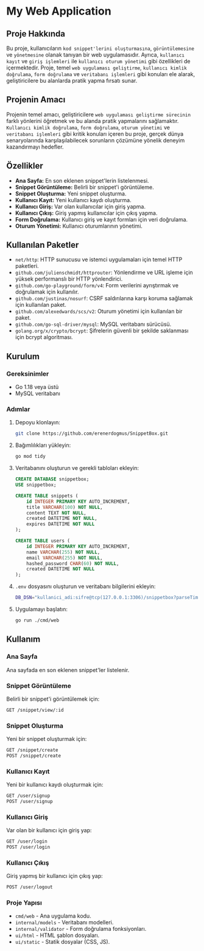 # My Web Application

## Proje Hakkında
Bu proje, kullanıcıların `kod snippet'lerini oluşturmasına`, `görüntülemesine` ve `yönetmesine` olanak tanıyan bir web uygulamasıdır. Ayrıca, `kullanıcı kayıt` ve `giriş işlemleri` ile `kullanıcı oturum yönetimi` gibi özellikleri de içermektedir. Proje, temel `web uygulaması geliştirme`, `kullanıcı kimlik doğrulama`, `form doğrulama` ve `veritabanı işlemleri` gibi konuları ele alarak, geliştiricilere bu alanlarda pratik yapma fırsatı sunar.

## Projenin Amacı
Projenin temel amacı, geliştiricilere `web uygulaması geliştirme sürecinin` farklı yönlerini öğretmek ve bu alanda pratik yapmalarını sağlamaktır. `Kullanıcı kimlik doğrulama`, `form doğrulama`, `oturum yönetimi` ve `veritabanı işlemleri` gibi kritik konuları içeren bu proje, gerçek dünya senaryolarında karşılaşılabilecek sorunların çözümüne yönelik deneyim kazandırmayı hedefler.

## Özellikler
- **Ana Sayfa:** En son eklenen snippet'lerin listelenmesi.
- **Snippet Görüntüleme:** Belirli bir snippet'i görüntüleme.
- **Snippet Oluşturma:** Yeni snippet oluşturma.
- **Kullanıcı Kayıt:** Yeni kullanıcı kaydı oluşturma.
- **Kullanıcı Giriş:** Var olan kullanıcılar için giriş yapma.
- **Kullanıcı Çıkış:** Giriş yapmış kullanıcılar için çıkış yapma.
- **Form Doğrulama:** Kullanıcı giriş ve kayıt formları için veri doğrulama.
- **Oturum Yönetimi:** Kullanıcı oturumlarının yönetimi.

## Kullanılan Paketler
- `net/http`: HTTP sunucusu ve istemci uygulamaları için temel HTTP paketleri.
- `github.com/julienschmidt/httprouter`: Yönlendirme ve URL işleme için yüksek performanslı bir HTTP yönlendirici.
- `github.com/go-playground/form/v4`: Form verilerini ayrıştırmak ve doğrulamak için kullanılır.
- `github.com/justinas/nosurf`: CSRF saldırılarına karşı koruma sağlamak için kullanılan paket.
- `github.com/alexedwards/scs/v2`: Oturum yönetimi için kullanılan bir paket.
- `github.com/go-sql-driver/mysql`: MySQL veritabanı sürücüsü.
- `golang.org/x/crypto/bcrypt`: Şifrelerin güvenli bir şekilde saklanması için bcrypt algoritması.

## Kurulum

### Gereksinimler
- Go 1.18 veya üstü
- MySQL veritabanı

### Adımlar

1. Depoyu klonlayın:
    ```sh
    git clone https://github.com/erenerdogmus/SnippetBox.git
    ```

2. Bağımlılıkları yükleyin:
    ```sh
    go mod tidy
    ```

3. Veritabanını oluşturun ve gerekli tabloları ekleyin:
    ```sql
    CREATE DATABASE snippetbox;
    USE snippetbox;

    CREATE TABLE snippets (
        id INTEGER PRIMARY KEY AUTO_INCREMENT,
        title VARCHAR(100) NOT NULL,
        content TEXT NOT NULL,
        created DATETIME NOT NULL,
        expires DATETIME NOT NULL
    );

    CREATE TABLE users (
        id INTEGER PRIMARY KEY AUTO_INCREMENT,
        name VARCHAR(255) NOT NULL,
        email VARCHAR(255) NOT NULL,
        hashed_password CHAR(60) NOT NULL,
        created DATETIME NOT NULL
    );
    ```

4. `.env` dosyasını oluşturun ve veritabanı bilgilerini ekleyin:
    ```sh
    DB_DSN="kullanici_adi:sifre@tcp(127.0.0.1:3306)/snippetbox?parseTime=true"
    ```

5. Uygulamayı başlatın:
    ```sh
    go run ./cmd/web
    ```

## Kullanım

### Ana Sayfa
Ana sayfada en son eklenen snippet'ler listelenir.

### Snippet Görüntüleme
Belirli bir snippet'i görüntülemek için:

```bash
GET /snippet/view/:id
```

### Snippet Oluşturma
Yeni bir snippet oluşturmak için:


```bash
GET /snippet/create
POST /snippet/create
```

### Kullanıcı Kayıt
Yeni bir kullanıcı kaydı oluşturmak için:

```bash
GET /user/signup
POST /user/signup
```

### Kullanıcı Giriş
Var olan bir kullanıcı için giriş yap:

```bash
GET /user/login
POST /user/login
```

### Kullanıcı Çıkış
Giriş yapmış bir kullanıcı için çıkış yap:

```bash
POST /user/logout
```


### Proje Yapısı
- `cmd/web` - Ana uygulama kodu.
- `internal/models` - Veritabanı modelleri.
- `internal/validator` - Form doğrulama fonksiyonları.
- `ui/html` - HTML şablon dosyaları.
- `ui/static` - Statik dosyalar (CSS, JS).
